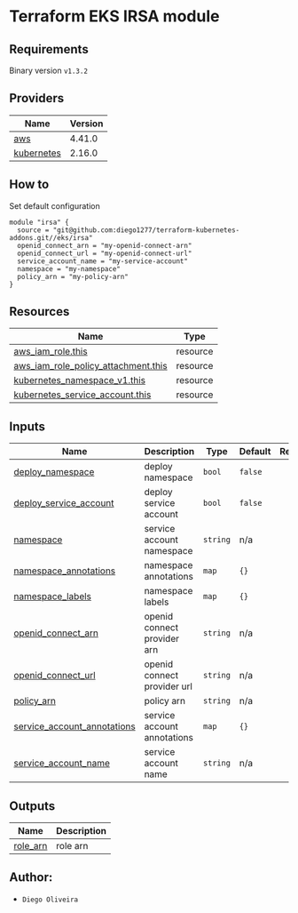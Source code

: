 # Terraform EKS IRSA module

## Requirements
Binary version ```v1.3.2```

## Providers

| Name | Version |
|------|---------|
| <a name="provider_aws"></a> [aws](#provider\_aws) | 4.41.0 |
| <a name="provider_kubernetes"></a> [kubernetes](#provider\_kubernetes) | 2.16.0 |

## How to
Set default configuration
```
module "irsa" {
  source = "git@github.com:diego1277/terraform-kubernetes-addons.git//eks/irsa"
  openid_connect_arn = "my-openid-connect-arn"
  openid_connect_url = "my-openid-connect-url"
  service_account_name = "my-service-account" 
  namespace = "my-namespace"
  policy_arn = "my-policy-arn"
}
```
## Resources

| Name | Type |
|------|------|
| [aws_iam_role.this](https://registry.terraform.io/providers/hashicorp/aws/latest/docs/resources/iam_role) | resource |
| [aws_iam_role_policy_attachment.this](https://registry.terraform.io/providers/hashicorp/aws/latest/docs/resources/iam_role_policy_attachment) | resource |
| [kubernetes_namespace_v1.this](https://registry.terraform.io/providers/hashicorp/kubernetes/latest/docs/resources/namespace_v1) | resource |
| [kubernetes_service_account.this](https://registry.terraform.io/providers/hashicorp/kubernetes/latest/docs/resources/service_account) | resource |

## Inputs

| Name | Description | Type | Default | Required |
|------|-------------|------|---------|:--------:|
| <a name="input_deploy_namespace"></a> [deploy\_namespace](#input\_deploy\_namespace) | deploy namespace | `bool` | `false` | no |
| <a name="input_deploy_service_account"></a> [deploy\_service\_account](#input\_deploy\_service\_account) | deploy service account | `bool` | `false` | no |
| <a name="input_namespace"></a> [namespace](#input\_namespace) | service account namespace | `string` | n/a | yes |
| <a name="input_namespace_annotations"></a> [namespace\_annotations](#input\_namespace\_annotations) | namespace annotations | `map` | `{}` | no |
| <a name="input_namespace_labels"></a> [namespace\_labels](#input\_namespace\_labels) | namespace labels | `map` | `{}` | no |
| <a name="input_openid_connect_arn"></a> [openid\_connect\_arn](#input\_openid\_connect\_arn) | openid connect provider arn | `string` | n/a | yes |
| <a name="input_openid_connect_url"></a> [openid\_connect\_url](#input\_openid\_connect\_url) | openid connect provider url | `string` | n/a | yes |
| <a name="input_policy_arn"></a> [policy\_arn](#input\_policy\_arn) | policy arn | `string` | n/a | yes |
| <a name="input_service_account_annotations"></a> [service\_account\_annotations](#input\_service\_account\_annotations) | service account annotations | `map` | `{}` | no |
| <a name="input_service_account_name"></a> [service\_account\_name](#input\_service\_account\_name) | service account name | `string` | n/a | yes |

## Outputs

| Name | Description |
|------|-------------|
| <a name="output_role_arn"></a> [role\_arn](#output\_role\_arn) | role arn ||

## Author:
- `Diego Oliveira`